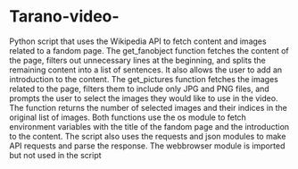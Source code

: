 # Tarano-video-
 Python script that uses the Wikipedia API to fetch content and images related to a fandom page. The get_fanobject function fetches the content of the page, filters out unnecessary lines at the beginning, and splits the remaining content into a list of sentences. It also allows the user to add an introduction to the content. The get_pictures function fetches the images related to the page, filters them to include only JPG and PNG files, and prompts the user to select the images they would like to use in the video. The function returns the number of selected images and their indices in the original list of images. Both functions use the os module to fetch environment variables with the title of the fandom page and the introduction to the content. The script also uses the requests and json modules to make API requests and parse the response. The webbrowser module is imported but not used in the script
